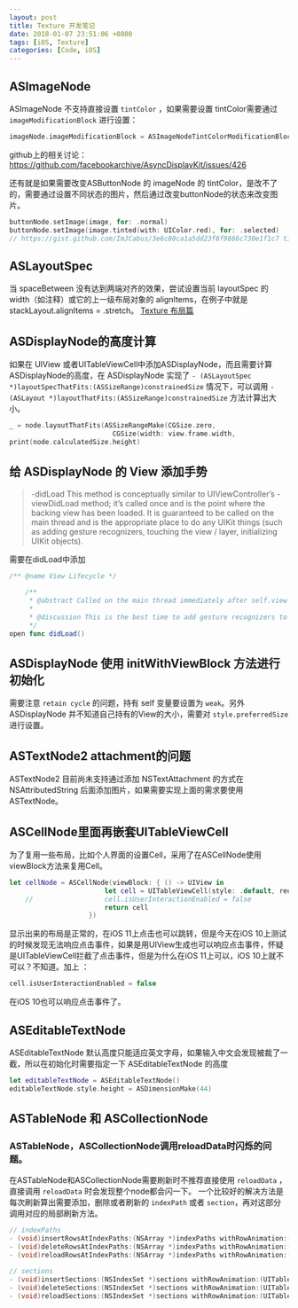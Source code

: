 ```yaml
---
layout: post
title: Texture 开发笔记
date: 2018-01-07 23:51:06 +0800
tags: [iOS, Texture]
categories: [Code, iOS]
---
```


## ASImageNode
ASImageNode 不支持直接设置 `tintColor` ，如果需要设置 tintColor需要通过 `imageModificationBlock` 进行设置：
```Swift
imageNode.imageModificationBlock = ASImageNodeTintColorModificationBlock(UIColor.white)
```
github上的相关讨论：
https://github.com/facebookarchive/AsyncDisplayKit/issues/426

还有就是如果需要改变ASButtonNode 的 imageNode 的 tintColor，是改不了的，需要通过设置不同状态的图片，然后通过改变buttonNode的状态来改变图片。
```Swift
buttonNode.setImage(image, for: .normal)
buttonNode.setImage(image.tinted(with: UIColor.red), for: .selected)
// https://gist.github.com/ImJCabus/3e6c80ca1a5dd23f8f9866c730e1f1c7 tintColor代码
```

## ASLayoutSpec
当 spaceBetween 没有达到两端对齐的效果，尝试设置当前 layoutSpec 的 width（如注释）或它的上一级布局对象的 alignItems，在例子中就是 stackLayout.alignItems = .stretch。
[Texture 布局篇](https://bawn.github.io/2017/12/Texture-Layout/)

## ASDisplayNode的高度计算
如果在 UIView 或者UITableViewCell中添加ASDisplayNode，而且需要计算ASDisplayNode的高度，在 ASDisplayNode 实现了  `- (ASLayoutSpec *)layoutSpecThatFits:(ASSizeRange)constrainedSize` 情况下，可以调用  `- (ASLayout *)layoutThatFits:(ASSizeRange)constrainedSize` 方法计算出大小。

```Swift
_ = node.layoutThatFits(ASSizeRangeMake(CGSize.zero,
						  CGSize(width: view.frame.width,								  		 height: CGFloat.greatestFiniteMagnitude)))
print(node.calculatedSize.height)
```

##  给 ASDisplayNode 的 View 添加手势
> -didLoad
>  This method is conceptually similar to UIViewController’s -viewDidLoad method; it’s called once and is the point where the backing view has been loaded. It is guaranteed to be called on the main thread and is the appropriate place to do any UIKit things (such as adding gesture recognizers, touching the view / layer, initializing UIKit objects).

需要在didLoad中添加

```Swift
/** @name View Lifecycle */
    
    /**
     * @abstract Called on the main thread immediately after self.view is created.
     *
     * @discussion This is the best time to add gesture recognizers to the view.
     */
open func didLoad()

```

## ASDisplayNode 使用 initWithViewBlock 方法进行初始化
需要注意 `retain cycle` 的问题，持有 self 变量要设置为 `weak`。另外ASDisplayNode 并不知道自己持有的View的大小，需要对 `style.preferredSize` 进行设置。

## ASTextNode2 attachment的问题
ASTextNode2 目前尚未支持通过添加 NSTextAttachment 的方式在 NSAttributedString 后面添加图片，如果需要实现上面的需求要使用ASTextNode。

## ASCellNode里面再嵌套UITableViewCell
为了复用一些布局，比如个人界面的设置Cell，采用了在ASCellNode使用viewBlock方法来复用Cell。
```Swift
let cellNode = ASCellNode(viewBlock: { () -> UIView in
						let cell = UITableViewCell(style: .default, reuseIdentifier: nil)
	//					cell.isUserInteractionEnabled = false
						return cell
					})
```

显示出来的布局是正常的，在iOS 11上点击也可以跳转，但是今天在iOS 10上测试的时候发现无法响应点击事件，如果是用UIView生成也可以响应点击事件，怀疑是UITableViewCell拦截了点击事件，但是为什么在iOS 11上可以，iOS 10上就不可以？不知道。加上 ：
```Swift
cell.isUserInteractionEnabled = false
```
在iOS 10也可以响应点击事件了。

## ASEditableTextNode
ASEditableTextNode 默认高度只能适应英文字母，如果输入中文会发现被裁了一截，所以在初始化时需要指定一下 ASEditableTextNode 的高度
```Swift
let editableTextNode = ASEditableTextNode()
editableTextNode.style.height = ASDimensionMake(44)
```

## ASTableNode 和 ASCollectionNode

### ASTableNode，ASCollectionNode调用reloadData时闪烁的问题。
在ASTableNode和ASCollectionNode需要刷新时不推荐直接使用 `reloadData` ，直接调用 `reloadData` 时会发现整个node都会闪一下。
一个比较好的解决方法是每次刷新算出需要添加，删除或者刷新的 `indexPath`  或者 `section`，再对这部分调用对应的局部刷新方法。

```Objective-C
// indexPaths
- (void)insertRowsAtIndexPaths:(NSArray *)indexPaths withRowAnimation:(UITableViewRowAnimation)animation;
- (void)deleteRowsAtIndexPaths:(NSArray *)indexPaths withRowAnimation:(UITableViewRowAnimation)animation;
- (void)reloadRowsAtIndexPaths:(NSArray *)indexPaths withRowAnimation:(UITableViewRowAnimation)animation;

// sections
- (void)insertSections:(NSIndexSet *)sections withRowAnimation:(UITableViewRowAnimation)animation;
- (void)deleteSections:(NSIndexSet *)sections withRowAnimation:(UITableViewRowAnimation)animation;
- (void)reloadSections:(NSIndexSet *)sections withRowAnimation:(UITableViewRowAnimation)animation;
```


